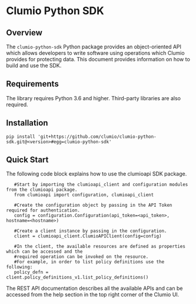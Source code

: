 # Clumio Python SDK

## Overview

The `clumio-python-sdk` Python package provides an object-oriented API which allows developers to
write software using operations which Clumio provides for protecting data. This document provides
information on how to build and use the SDK.

## Requirements

The library requires Python 3.6 and higher. Third-party libraries are also required.

## Installation
```
pip install 'git+https://github.com/clumio/clumio-python-sdk.git@<version>#egg=clumio-python-sdk'
```

## Quick Start
The following code block explains how to use the clumioapi SDK package.
```
   #Start by importing the clumioapi_client and configuration modules from the clumioapi package.
   from clumioapi import configuration, clumioapi_client

   #Create the configuration object by passing in the API Token required for authentication.
   config = configuration.Configuration(api_token=<api_token>, hostname=<hostname>)

   #Create a client instance by passing in the configuration.
   client = clumioapi_client.ClumioAPIClient(config=config)

   #In the client, the available resources are defined as properties which can be accessed and the
   #required operation can be invoked on the resource.
   #For example, in order to list policy definitions use the following:
   policy_defn = client.policy_definitions_v1.list_policy_definitions()

```
The REST API documentation describes all the available APIs and can be accessed from the help section in the top right corner of the Clumio UI.